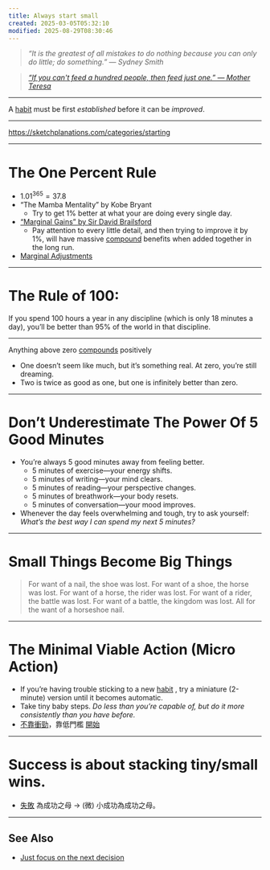 ```yaml
---
title: Always start small
created: 2025-03-05T05:32:10
modified: 2025-08-29T08:30:46
---
```


> _“It is the greatest of all mistakes to do nothing because you can only do little; do something.” — Sydney Smith_

> _[“If you can't feed a hundred people, then feed just one.” — Mother Teresa](https://www.brainyquote.com/quotes/mother_teresa_105649)_

---

A [habit](be-a-habit-and-routine-machine.md) must be first _established_ before it can be _improved_.

---

<https://sketchplanations.com/categories/starting>

---

# The One Percent Rule

* $1.01^{365} = 37.8$
* “The Mamba Mentality” by Kobe Bryant
	* Try to get 1% better at what your are doing every single day.
* [“Marginal Gains” by Sir David Brailsford](https://www.youtube.com/watch?v=THNBIQenywc)
	* Pay attention to every little detail, and then trying to improve it by 1%, will have massive [compound](The%20Compounding%20Effect.md) benefits when added together in the long run.
* [Marginal Adjustments](https://youtu.be/TQMbvJNRpLE)

---

# The Rule of 100:

If you spend 100 hours a year in any discipline (which is only 18 minutes a day), you’ll be better than 95% of the world in that discipline.

---

Anything above zero [compounds](The%20Compounding%20Effect.md) positively

* One doesn’t seem like much, but it’s something real. At zero, you’re still dreaming.
* Two is twice as good as one, but one is infinitely better than zero.

---

# Don’t Underestimate The Power Of 5 Good Minutes

* You’re always 5 good minutes away from feeling better.
	* 5 minutes of exercise—your energy shifts. 
	* 5 minutes of writing—your mind clears. 
	* 5 minutes of reading—your perspective changes. 
	* 5 minutes of breathwork—your body resets. 
	* 5 minutes of conversation—your mood improves.
* Whenever the day feels overwhelming and tough, try to ask yourself: _What’s the best way I can spend my next 5 minutes?_

---

# Small Things Become Big Things

> For want of a nail, the shoe was lost.
> For want of a shoe, the horse was lost.
> For want of a horse, the rider was lost.
> For want of a rider, the battle was lost.
> For want of a battle, the kingdom was lost.
> All for the want of a horseshoe nail.

---

# The Minimal Viable Action (Micro Action)

* If you’re having trouble sticking to a new [habit](be-a-habit-and-routine-machine.md) , try a miniature (2-minute) version until it becomes automatic.
* Take tiny baby steps. _Do less than you’re capable of, but do it more consistently than you have before._
* [不靠衝勁](Do%20not%20use%20your%20willpower%20unless%20you%20absolutely%20have%20to.md)，靠低門檻 [開始](Just%20getting%20started.md)

---

# Success is about stacking tiny/small wins.

* [失敗](Failing%20forward%20turns%20setbacks%20into%20stepping%20stones.md) 為成功之母 → (微) 小成功為成功之母。

---

## See Also

* [Just focus on the next decision](just-focus-on-the-next-decision.md)
